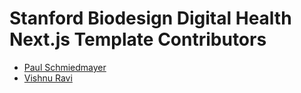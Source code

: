 <!--

This source file is part of the Stanford Biodesign Digital Health Next.js Template open-source project

SPDX-FileCopyrightText: 2023 Stanford University and the project authors (see CONTRIBUTORS.md)

SPDX-License-Identifier: MIT

-->

# Stanford Biodesign Digital Health Next.js Template Contributors

- [Paul Schmiedmayer](https://github.com/PSchmiedmayer)
- [Vishnu Ravi](https://github.com/vishnuravi)
